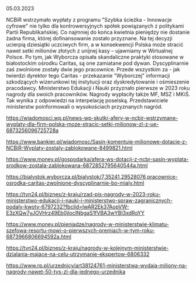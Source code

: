 05.03.2023

NCBiR wstrzymało wypłaty z programu "Szybka ścieżka - Innowacje cyfrowe" nie tylko dla kontrowersyjnych spółek powiązanych z politykami Partii Republikańskiej. Co najmniej do końca kwietnia pieniędzy nie dostanie żadna firma, której dofinansowanie zostało przyznane. Na tej decyzji ucierpią dziesiątki uczciwych firm, a w konsekwencji Polska może stracić nawet setki milionów złotych z unijnej kasy – ujawniamy w Wirtualnej Polsce. Po tym, jak Wyborcza opisała skandaliczne praktyki stosowane w białostockim ośrodku Caritas, są one zamiatane pod dywan. Dyscyplinarnie zaś zwolnione zostały dwie jego pracownice. Przede wszystkim za - jak twierdzi dyrektor tego Caritas - przekazanie "Wyborczej" informacji szkodzących wizerunkowi tej instytucji oraz dyskredytowanie i ośmieszenie pracodawcy. Ministerstwo Edukacji i Nauki przyznało pierwsze w 2023 roku nagrody dla swoich pracowników. Nagrody wypłaciły także MF, MSZ i MKiŚ. Tak wynika z odpowiedzi na interpelację poselską. Przedstawiciele ministerstw poinformowali o wysokościach przyznanych nagród.

https://wiadomosci.wp.pl/news-wp-skutki-afery-w-ncbir-wstrzymane-wyplaty-dla-firm-polska-moze-stracic-setki-milionow-zl-z-ue-6873256096725728a

https://www.bankier.pl/wiadomosc/Sasin-komentuje-milionowe-dotacje-z-NCBiR-Wyplaty-zostaly-zablokowane-8499821.html

https://www.money.pl/gospodarka/afera-ws-dotacji-z-ncbr-sasin-wyplata-srodkow-zostala-zablokowana-6872852795640544a.html

https://bialystok.wyborcza.pl/bialystok/7,35241,29528076,pracownice-osrodka-caritas-zwolnione-dyscyplinarnie-bo-mialy.html

https://tvn24.pl/biznes/z-kraju/rzad-pis-nagrody-w-2023-roku-ministerstwo-edukacji-i-nauki-i-ministerstwo-spraw-zagranicznych-podaly-kwoty-6797232?fbclid=IwAR2Ek37AopVW-E3zXQw7yJOVHrz49Eb0jloclNbgaS1fVBA3wYBI3xdRoYY

https://www.money.pl/pieniadze/nagrody-w-ministerstwie-klimatu-szefowa-resortu-mowi-o-pierwszych-premiach-w-tym-roku-6873966806694592a.html

https://tvn24.pl/biznes/z-kraju/nagrody-w-kolejnym-ministerstwie-dzialania-majace-na-celu-utrzymanie-ekspertow-6806332

https://www.rp.pl/urzednicy/art38124761-ministerstwa-wydaja-miliony-na-nagrody-nawet-50-tys-zl-dla-jednego-urzednika
